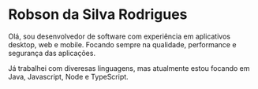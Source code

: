 # Robson da Silva Rodrigues

Olá, sou desenvolvedor de software com experiência em aplicativos desktop, web e mobile. Focando sempre na qualidade, performance e segurança das aplicações.

Já trabalhei com diveresas linguagens, mas atualmente estou focando em Java, Javascript, Node e TypeScript.
